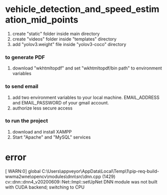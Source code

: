 # vehicle_detection_and_speed_estimation_mid_points

1. create "static" folder inside main directory
2. create "videos" folder inside "templates" directory
3. add "yolov3.weight" file inside "yolov3-coco" directory

### to generate PDF
1. download "wkhtmltopdf" and set "wkhtmltopdf/bin path" to environment variables

### to send email
1. add two environment variables to your local machine. EMAIL_ADDRESS and EMAIL_PASSWORD of your gmail account.
2. authorize less secure access

### to run the project
1. download and install XAMPP
2. Start "Apache" and "MySQL" services

# error
[ WARN:0] global C:\Users\appveyor\AppData\Local\Temp\1\pip-req-build-wwma2wne\opencv\modules\dnn\src\dnn.cpp (1429) cv::dnn::dnn4_v20200609::Net::Impl::setUpNet DNN module was not built with CUDA backend; switching to CPU